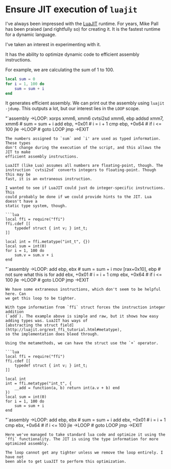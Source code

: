 # Ensure JIT execution of `luajit`

I've always been impressed with the [LuaJIT](http://luajit.org/) runtime. For
years, Mike Pall has been praised (and rightfully so) for creating it. It is the
fastest runtime for a dynamic language.

I've taken an interest in experimenting with it.

It has the ability to optimize dynamic code to efficient assembly instructions.

For example, we are calculating the sum of 1 to 100.

```lua
local sum = 0
for i = 1, 100 do
	sum = sum + i
end
```

It generates efficient assembly. We can print out the assembly using
`luajit -jdump`. This outputs a lot, but our interest lies in the `LOOP` scope.

"`assembly ->LOOP: xorps xmm6, xmm6 cvtsi2sd xmm6, ebp addsd xmm7, xmm6 # sum =
sum + i add ebp, +0x01 # i = i + 1 cmp ebp, +0x64 # if i <= 100 jle ->LOOP #
goto LOOP jmp ->EXIT

````
The numbers assigned to `sum` and `i' are used as typed information. These types
don't change during the execution of the script, and this allows the JIT to make
efficient assembly instructions.

LuaJIT (like Lua) assumes all numbers are floating-point, though. The
instruction `cvtsi2sd` converts integers to floating-point. Though this may be
fast, it is an extraneous instruction.

I wanted to see if LuaJIT could just do integer-specific instructions. This
could probably be done if we could provide hints to the JIT. Lua doesn't have a
static type system, though.

```lua
local ffi = require("ffi")
ffi.cdef [[
    typedef struct { int v; } int_t;
]]

local int = ffi.metatype("int_t", {})
local sum = int(0)
for i = 1, 100 do
	sum.v = sum.v + i
end
````

"`assembly ->LOOP: add ebp, ebx # sum = sum + i mov [rax+0x10], ebp # not sure
what this is for add ebx, +0x01 # i = i + 1 cmp ebx, +0x64 # if i <= 100 jle
->LOOP # goto LOOP jmp ->EXIT

````
We have some extraneous instructions, which don't seem to be helpful here. Can
we get this loop to be tighter.

With type information from `ffi` struct forces the instruction integer addition
(`add`). The example above is simple and raw, but it shows how easy adding types was. LuaJIT has ways of
[abstracting the struct field](http://luajit.org/ext_ffi_tutorial.html#metatype),
so the implementation does bleed through.

Using the metamethods, we can have the struct use the `+` operator.

```lua
local ffi = require("ffi")
ffi.cdef [[
    typedef struct { int v; } int_t;
]]

local int
int = ffi.metatype("int_t", {
	__add = function(a, b) return int(a.v + b) end
})
local sum = int(0)
for i = 1, 100 do
	sum = sum + i
end
````

"`assembly ->LOOP: add ebp, ebx # sum = sum + i add ebx, +0x01 # i = i + 1 cmp
ebx, +0x64 # if i <= 100 jle ->LOOP # goto LOOP jmp ->EXIT

```
Here we've managed to take standard lua code and optimize it using the `ffi` functionality. The JIT is using the type information for more optimized assembly.

The loop cannot get any tighter unless we remove the loop entirely. I have not
been able to get LuaJIT to perform this optimization.
```
